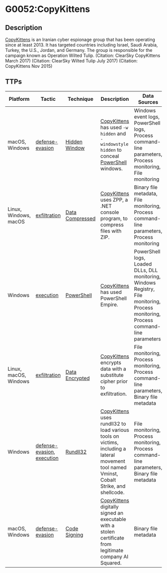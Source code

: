 # G0052:CopyKittens

## Description

[CopyKittens](https://attack.mitre.org/groups/G0052) is an Iranian cyber espionage group that has been operating since at least 2013. It has targeted countries including Israel, Saudi Arabia, Turkey, the U.S., Jordan, and Germany. The group is responsible for the campaign known as Operation Wilted Tulip. (Citation: ClearSky CopyKittens March 2017) (Citation: ClearSky Wilted Tulip July 2017) (Citation: CopyKittens Nov 2015)

## TTPs

|Platform|Tactic|Technique|Description|Data Sources|
|---|---|---|---|---|
|macOS, Windows|[defense-evasion](https://attack.mitre.org/tactics/defense-evasion/) |[Hidden Window](https://attack.mitre.org/techniques/T1143/) |[CopyKittens](https://attack.mitre.org/groups/G0052) has used <code>-w hidden</code> and <code>-windowstyle hidden</code> to conceal [PowerShell](https://attack.mitre.org/techniques/T1086) windows. |Windows event logs, PowerShell logs, Process command-line parameters, Process monitoring, File monitoring|
|Linux, Windows, macOS|[exfiltration](https://attack.mitre.org/tactics/exfiltration/) |[Data Compressed](https://attack.mitre.org/techniques/T1002/) |[CopyKittens](https://attack.mitre.org/groups/G0052) uses ZPP, a .NET console program, to compress files with ZIP. |Binary file metadata, File monitoring, Process command-line parameters, Process monitoring|
|Windows|[execution](https://attack.mitre.org/tactics/execution/) |[PowerShell](https://attack.mitre.org/techniques/T1086/) |[CopyKittens](https://attack.mitre.org/groups/G0052) has used PowerShell Empire. |PowerShell logs, Loaded DLLs, DLL monitoring, Windows Registry, File monitoring, Process monitoring, Process command-line parameters|
|Linux, macOS, Windows|[exfiltration](https://attack.mitre.org/tactics/exfiltration/) |[Data Encrypted](https://attack.mitre.org/techniques/T1022/) |[CopyKittens](https://attack.mitre.org/groups/G0052) encrypts data with a substitute cipher prior to exfiltration. |File monitoring, Process monitoring, Process command-line parameters, Binary file metadata|
|Windows|[defense-evasion](https://attack.mitre.org/tactics/defense-evasion/), [execution](https://attack.mitre.org/tactics/execution/) |[Rundll32](https://attack.mitre.org/techniques/T1085/) |[CopyKittens](https://attack.mitre.org/groups/G0052) uses rundll32 to load various tools on victims, including a lateral movement tool named Vminst, Cobalt Strike, and shellcode. |File monitoring, Process monitoring, Process command-line parameters, Binary file metadata|
|macOS, Windows|[defense-evasion](https://attack.mitre.org/tactics/defense-evasion/) |[Code Signing](https://attack.mitre.org/techniques/T1116/) |[CopyKittens](https://attack.mitre.org/groups/G0052) digitally signed an executable with a stolen certificate from legitimate company AI Squared. |Binary file metadata|
